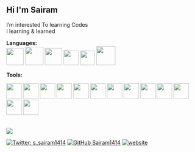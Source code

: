 
<h2 >Hi I'm Sairam </h2>
<p>I’m interested To learning Codes <br> i learning & learned </p> 

**Languages:**  
<code><img height="45" src="https://static.javatpoint.com/htmlpages/images/html-tutorial.png"></code>
<code><img height="48" src="https://static.javatpoint.com/csspages/images/css-tutorial.png"></code>
<code><img height="45" src="https://static.javatpoint.com/images/javascript/javascript_logo.png"></code>
<code><img height="40" src="https://www.javatpoint.com/jsonpages/images/json-tutorial.jpg"></code>
<code><img height="38" src="https://upload.wikimedia.org/wikipedia/commons/thumb/2/27/PHP-logo.svg/2560px-PHP-logo.svg.png"></code>
<code><img height="50" src="https://pngimg.com/uploads/mysql/mysql_PNG35.png"></code>

<!-- <br>- 🌱 I’m currently learning Java, ReactJS, Python -->
**Tools:**

<code><img height="40" src="https://static.javatpoint.com/bootstrappages/images/bootstrap-tutorial.png"></code>
<code><img height="40" src="https://static.javatpoint.com/jquerypages/images/jquery-tutorial.jpg"></code>
<code><img height="40" src="https://www.javatpoint.com/js/nodejs/images/node-js-tutorial.png"></code>
<code><img height="40" src="https://static.javatpoint.com/tutorial/git/images/git-tutorial.png"></code>
<code><img height="40" src="https://michalsnik.github.io/aos/img/github_octocat.png"></code>
<code><img height="40" src="https://popper.js.org/static/popper-logo-394b4ea5914aad7fc580f418ed0cfb17.svg"></code>
<code><img height="40" src="https://demos.creative-tim.com/now-ui-kit/assets/img/now-logo.png"></code>
<code><img height="40" src="https://user-images.githubusercontent.com/96203481/165370265-d352708f-3aa7-48de-ac6f-01cfe0de6b83.png"></code>
<code><img height="40" src="https://static.javatpoint.com/tutorial/firebase/images/firebase.png"></code>
<code><img height="40" src="https://static.javatpoint.com/ms/excel/images/ms-excel.png"></code>
<code><img height="40" src="https://static.javatpoint.com/tutorial/adobe-after-effect/images/adobe-after-effect.png"></code>
<code><img height="40" src="https://static.javatpoint.com/tutorial/photoshop/images/photoshop.png"></code>
<code><img height="40" src="https://static.javatpoint.com/tutorial/adobe-illustrator/images/adobe-illustrator.png"></code>


<br><img src="https://github-readme-stats.vercel.app/api?username=Sairam1414&&show_icons=true&title_color=ffffff&icon_color=bb2acf&text_color=daf7dc&bg_color=151515">

[![Twitter: s_sairam1414](https://img.shields.io/twitter/follow/s_sairam1414?style=social)](https://twitter.com/s_sairam1414)
[![GitHub Sairam1414](https://img.shields.io/github/followers/Sairam1414?label=follow&style=social)](https://github.com/Sairam1414)
[![website](https://img.shields.io/badge/Website-Wecreationofficial.com-2648ff?style=flat-square&logo=google-chrome)](https://wecreationofficial.web.app/)

